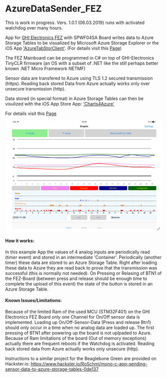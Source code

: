# AzureDataSender_FEZ
This is work in progress. Vers. 1.0.1 (06.03.2019) runs with activated watchdog over many hours.

App for [GHI Electronics FEZ](https://ghielectronics.com/products/fez) with SPWF04SA Board writes data to Azure Storage Tables to be visualized by Microsoft Azure Storage Explorer or the iOS App ['AzureTabStorClient'](https://itunes.apple.com/us/app/azuretabstorclient/id1399683806). (For details visit this [Page](https://azuretabstorclient.wordpress.com/))

The FEZ Mainboard can be programmed in C# on top of GHI-Electronics TinyCLR firmware (an OS with a subset of .NET like the still perhaps better known .NET Micro Framework NETMF)

Sensor data are transfered to Azure using TLS 1.2 secured transmission (https). Reading back stored Data from Azure actually works only over unsecure transmission (http).

Data stored (in special format) in Azure Storage Tables can then be visulized with the iOS App Store App: ['Charts4Azure'](https://itunes.apple.com/us/app/charts4azure/id1442910354?mt=8)

For details visit this [Page](https://azureiotcharts.home.blog/)

![gallery](Charts4AzureGitHub.png)

#### How it works:

In this example App the values of 4 analog inputs are periodically read (timer event) and stored in an intermediate 'Container'.
Periodically (another timer) these data are stored to an Azure Storage Table. Right after loading these data to Azure they are read back to prove that the transmission was successful (this is normally not needed).
On Pressing or Relasing of BTN1 of the FEZ-Board (between press and release should be enough time to complete the upload of this event) the state of the button is stored in an Azure Storage Table.  

#### Known Issues/Limitations:

Because of the limited Ram of the used MCU (STM32F401) on the GHI Electronics FEZ Board only one Channel for On/Off sensor data is implemented. Loading up On/Off-Sensor-Data (Press and release Btn1) should only occur in a time when no analog data are loaded up. The first pressing of BTN1 after powering up the board is not uplpaded to Azure. Because of Ram limitations of the board (Out of memory exceptions) actually there are frequent reboots if the Watchdog is activated.
Reading back stored data from Azure actually works only unsecure (http).


Instructions to a similar project for the Beaglebone Green are provided on Hackster.io:
https://www.hackster.io/RoSchmi/mono-c-app-sending-sensor-data-to-azure-storage-tables-0de137
